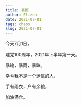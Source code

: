 ```yaml
--- 
title: 暴雨
author: Elizen
date: 2021-07-01
tags: chaos
slug: 2021-07-01
---
```


今天7月1日，

建党100周年，2021年下半年第一天。

暴输，暴雨，暴跌。

幸亏我不是一个迷信的人，

手有雨衣，户有余粮，

加油满仓。